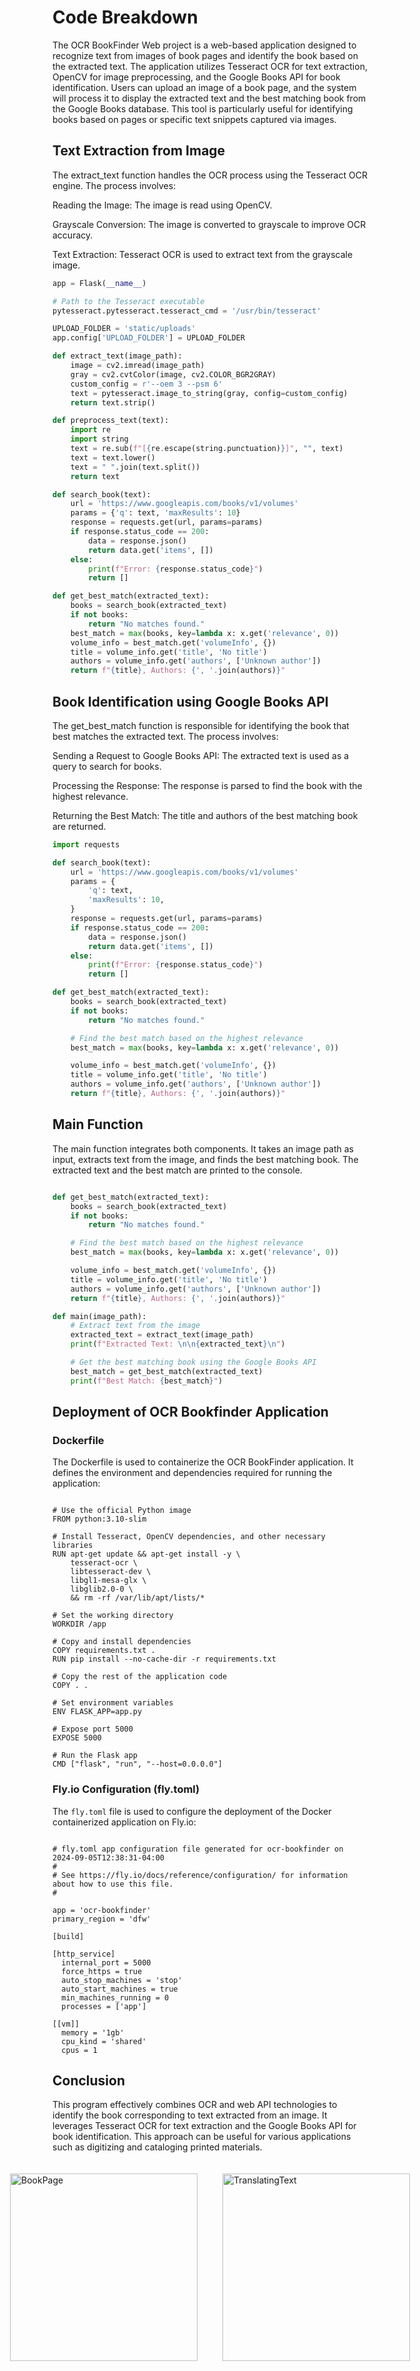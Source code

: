 <h1>Code Breakdown</h1>

<p>The OCR BookFinder Web project is a web-based application designed to recognize text from images of book pages and identify the book based on the extracted text. The application utilizes Tesseract OCR for text extraction, OpenCV for image preprocessing, and the Google Books API for book identification. Users can upload an image of a book page, and the system will process it to display the extracted text and the best matching book from the Google Books database. This tool is particularly useful for identifying books based on pages or specific text snippets captured via images.</p>

<h2>Text Extraction from Image</h2>

<p>The extract_text function handles the OCR process using the Tesseract OCR engine. The process involves:</p>

<p>Reading the Image: The image is read using OpenCV.</p>

<p>Grayscale Conversion: The image is converted to grayscale to improve OCR accuracy.</p>

<p>Text Extraction: Tesseract OCR is used to extract text from the grayscale image.</p>

```py
app = Flask(__name__)

# Path to the Tesseract executable
pytesseract.pytesseract.tesseract_cmd = '/usr/bin/tesseract'

UPLOAD_FOLDER = 'static/uploads'
app.config['UPLOAD_FOLDER'] = UPLOAD_FOLDER

def extract_text(image_path):
    image = cv2.imread(image_path)
    gray = cv2.cvtColor(image, cv2.COLOR_BGR2GRAY)
    custom_config = r'--oem 3 --psm 6'
    text = pytesseract.image_to_string(gray, config=custom_config)
    return text.strip()

def preprocess_text(text):
    import re
    import string
    text = re.sub(f"[{re.escape(string.punctuation)}]", "", text)
    text = text.lower()
    text = " ".join(text.split())
    return text

def search_book(text):
    url = 'https://www.googleapis.com/books/v1/volumes'
    params = {'q': text, 'maxResults': 10}
    response = requests.get(url, params=params)
    if response.status_code == 200:
        data = response.json()
        return data.get('items', [])
    else:
        print(f"Error: {response.status_code}")
        return []

def get_best_match(extracted_text):
    books = search_book(extracted_text)
    if not books:
        return "No matches found."
    best_match = max(books, key=lambda x: x.get('relevance', 0))
    volume_info = best_match.get('volumeInfo', {})
    title = volume_info.get('title', 'No title')
    authors = volume_info.get('authors', ['Unknown author'])
    return f"{title}, Authors: {', '.join(authors)}"

```

<h2>Book Identification using Google Books API</h2>

<p>The get_best_match function is responsible for identifying the book that best matches the extracted text. The process involves:</p>

<p>Sending a Request to Google Books API: The extracted text is used as a query to search for books.</p>

<p>Processing the Response: The response is parsed to find the book with the highest relevance.</p>

<p>Returning the Best Match: The title and authors of the best matching book are returned.</p>

```py
import requests

def search_book(text):
    url = 'https://www.googleapis.com/books/v1/volumes'
    params = {
        'q': text,
        'maxResults': 10,
    }
    response = requests.get(url, params=params)
    if response.status_code == 200:
        data = response.json()
        return data.get('items', [])
    else:
        print(f"Error: {response.status_code}")
        return []

def get_best_match(extracted_text):
    books = search_book(extracted_text)
    if not books:
        return "No matches found."

    # Find the best match based on the highest relevance
    best_match = max(books, key=lambda x: x.get('relevance', 0))

    volume_info = best_match.get('volumeInfo', {})
    title = volume_info.get('title', 'No title')
    authors = volume_info.get('authors', ['Unknown author'])
    return f"{title}, Authors: {', '.join(authors)}"

```

<h2>Main Function</h2>

<p>The main function integrates both components. It takes an image path as input, extracts text from the image, and finds the best matching book. The extracted text and the best match are printed to the console.</p>

```py

def get_best_match(extracted_text):
    books = search_book(extracted_text)
    if not books:
        return "No matches found."

    # Find the best match based on the highest relevance
    best_match = max(books, key=lambda x: x.get('relevance', 0))

    volume_info = best_match.get('volumeInfo', {})
    title = volume_info.get('title', 'No title')
    authors = volume_info.get('authors', ['Unknown author'])
    return f"{title}, Authors: {', '.join(authors)}"

def main(image_path):
    # Extract text from the image
    extracted_text = extract_text(image_path)
    print(f"Extracted Text: \n\n{extracted_text}\n")

    # Get the best matching book using the Google Books API
    best_match = get_best_match(extracted_text)
    print(f"Best Match: {best_match}")

```

<h2>Deployment of OCR Bookfinder Application</h2>

<h3>Dockerfile</h3>

<p>The Dockerfile is used to containerize the OCR BookFinder application. It defines the environment and dependencies required for running the application:</p>

<pre><code>
# Use the official Python image
FROM python:3.10-slim

# Install Tesseract, OpenCV dependencies, and other necessary libraries
RUN apt-get update && apt-get install -y \
    tesseract-ocr \
    libtesseract-dev \
    libgl1-mesa-glx \
    libglib2.0-0 \
    && rm -rf /var/lib/apt/lists/*

# Set the working directory
WORKDIR /app

# Copy and install dependencies
COPY requirements.txt .
RUN pip install --no-cache-dir -r requirements.txt

# Copy the rest of the application code
COPY . .

# Set environment variables
ENV FLASK_APP=app.py

# Expose port 5000
EXPOSE 5000

# Run the Flask app
CMD ["flask", "run", "--host=0.0.0.0"]
</code></pre>

<h3>Fly.io Configuration (fly.toml)</h3>
<p>The <code>fly.toml</code> file is used to configure the deployment of the Docker containerized application on Fly.io:</p>

<pre><code>
# fly.toml app configuration file generated for ocr-bookfinder on 2024-09-05T12:38:31-04:00
#
# See https://fly.io/docs/reference/configuration/ for information about how to use this file.
#

app = 'ocr-bookfinder'
primary_region = 'dfw'

[build]

[http_service]
  internal_port = 5000
  force_https = true
  auto_stop_machines = 'stop'
  auto_start_machines = true
  min_machines_running = 0
  processes = ['app']

[[vm]]
  memory = '1gb'
  cpu_kind = 'shared'
  cpus = 1
</code></pre>

<h2>Conclusion</h2>

<p>This program effectively combines OCR and web API technologies to identify the book corresponding to text extracted from an image. It leverages Tesseract OCR for text extraction and the Google Books API for book identification. This approach can be useful for various applications such as digitizing and cataloging printed materials.</p>

<div style="display: flex; justify-content: center; align-items: center;">
  <img src="https://i.imgur.com/OTuB77Y.gif" alt="BookPage" style="width: auto; height: 300px; margin: 20px;">
  
  <img src="https://i.imgur.com/bbSfVCY.png" alt="TranslatingText" style="width: auto; height: 300px; margin: 20px;">

